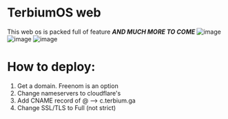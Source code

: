 # TerbiumOS web
This web os is packed full of feature ***AND MUCH MORE TO COME***
![image](https://user-images.githubusercontent.com/49733954/191388633-1b1f27b0-3ceb-4043-a741-6c3d72440da8.png)
![image](https://user-images.githubusercontent.com/49733954/191388585-055bff3e-3b09-4d46-9c92-e457a51da8d7.png)
![image](https://user-images.githubusercontent.com/49733954/191388608-6cb6f5e0-a6b5-47c8-a50f-a6b3791a1778.png)
# How to deploy:

1. Get a domain. Freenom is an option
2. Change nameservers to cloudflare's
3. Add CNAME record of @ --> c.terbium.ga
4. Change SSL/TLS to Full (not strict)
